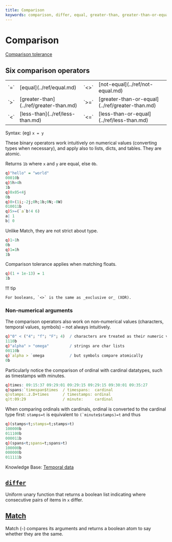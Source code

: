 ```yaml
---
title: Comparison
keywords: comparison, differ, equal, greater-than, greater-than-or-equal, kdb+, less-than, less-than-or-equal, match, not-equal, operators
---
```


# Comparison



<i class="far fa-hand-point-right"></i> [Comparison tolerance](precision.md#comparison-tolerance)


## Six comparison operators

<table class="kx-compact" markdown="1">
<tr><td>`=`</td><td>[equal](../ref/equal.md)</td><td>`<>`</td><td>[not-equal](../ref/not-equal.md)</td></tr>
<tr><td>`>`</td><td>[greater-than](../ref/greater-than.md)</td><td>`>=`</td><td>[greater-than-or-equal](../ref/greater-than.md)</td></tr>
<tr><td>`<`</td><td>[less-than](../ref/less-than.md)</td><td>`<=`</td><td>[less-than-or-equal](../ref/less-than.md)</td></tr>
</table>

Syntax: (eg) `x = y`

These binary operators work intuitively on numerical values (converting types when necessary), and apply also to lists, dicts, and tables.
They are atomic.

Returns `1b` where `x` and `y` are equal, else `0b`. 

```q
q)"hello" = "world"
00010b
q)5h>4h
1b
q)0x05<4j
0b
q)0>(1i;-2j;0h;1b;0N;-0W)
010011b
q)5>=(`a`b!4 6)
a| 1
b| 0
```

Unlike Match, they are not strict about type.

```q
q)1~1h
0b
q)1=1h
1b
```

Comparison tolerance applies when matching floats.

```q
q)(1 + 1e-13) = 1
1b
```

!!! tip 

    For booleans, `<>` is the same as _exclusive or_ (XOR).


### Non-numerical arguments

The comparison operators also work on non-numerical values (characters, temporal values, symbols) – not always intuitively.

```q
q)"0" < ("4"; "f"; "F"; 4)  / characters are treated as their numeric value
1110b
q)"alpha" > "omega"         / strings are char lists
00110b
q)`alpha > `omega           / but symbols compare atomically
0b
```

Particularly notice the comparison of ordinal with cardinal datatypes, such as timestamps with minutes.

```q
q)times: 09:15:37 09:29:01 09:29:15 09:29:15 09:30:01 09:35:27
q)spans:`timespan$times  / timespans:  cardinal
q)stamps:.z.D+times      / timestamps: ordinal 
q)t:09:29                / minute:     cardinal
```

When comparing ordinals with cardinals, ordinal is converted to the cardinal type first: `stamps=t` is equivalent to ``(`minute$stamps)=t`` and thus 

```q
q)(stamps<t;stamps=t;stamps>t)
100000b
011100b
000011b
q)(spans<t;spans=t;spans>t)
100000b
000000b
011111b
```

<i class="far fa-hand-point-right"></i> Knowledge Base: [Temporal data](../kb/temporal-data.md#comparing-temporals)


## [`differ`](../ref/differ.md)

Uniform unary function that returns a boolean list indicating where consecutive pairs of items in `x` differ. 


## [Match](../ref/match.md) 

Match (`~`) compares its arguments and returns a boolean atom to say whether they are the same.